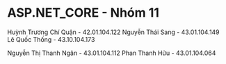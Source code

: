 ﻿# ASP.NET_CORE - Nhóm 11

Huỳnh Trương Chí Quận - 42.01.104.122
Nguyễn Thái Sang - 43.01.104.149
Lê Quốc Thống - 43.10.104.173

Nguyễn Thị Thanh Ngân - 43.01.104.112
Phan Thanh Hửu - 43.01.104.064
